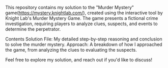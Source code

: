 This repository contains my solution to the "Murder Mystery" game(https://mystery.knightlab.com/), created using the interactive tool by Knight Lab's Murder Mystery Game. The game presents a fictional crime investigation, requiring players to analyze clues, suspects, and events to determine the perpetrator.

Contents
Solution File: My detailed step-by-step reasoning and conclusion to solve the murder mystery.
Approach: A breakdown of how I approached the game, from analyzing the clues to evaluating the suspects.

Feel free to explore my solution, and reach out if you'd like to discuss!
